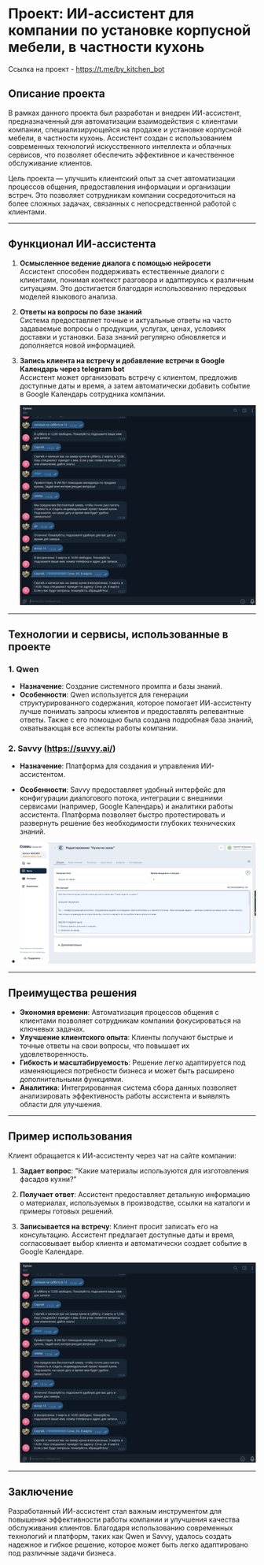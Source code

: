 # Проект: ИИ-ассистент для компании по установке корпусной мебели, в частности кухонь 
Ссылка на проект - https://t.me/by_kitchen_bot


## Описание проекта

В рамках данного проекта был разработан и внедрен ИИ-ассистент, предназначенный для автоматизации взаимодействия с клиентами компании, специализирующейся на продаже и установке корпусной мебели, в частности кухонь. Ассистент создан с использованием современных технологий искусственного интеллекта и облачных сервисов, что позволяет обеспечить эффективное и качественное обслуживание клиентов.

Цель проекта — улучшить клиентский опыт за счет автоматизации процессов общения, предоставления информации и организации встреч. Это позволяет сотрудникам компании сосредоточиться на более сложных задачах, связанных с непосредственной работой с клиентами.

---

## Функционал ИИ-ассистента

1. **Осмысленное ведение диалога с помощью нейросети**  
   Ассистент способен поддерживать естественные диалоги с клиентами, понимая контекст разговора и адаптируясь к различным ситуациям. Это достигается благодаря использованию передовых моделей языкового анализа.

2. **Ответы на вопросы по базе знаний**  
   Система предоставляет точные и актуальные ответы на часто задаваемые вопросы о продукции, услугах, ценах, условиях доставки и установки. База знаний регулярно обновляется и дополняется новой информацией.

3. **Запись клиента на встречу и добавление встречи в Google Календарь через telegram bot**  
   Ассистент может организовать встречу с клиентом, предложив доступные даты и время, а затем автоматически добавить событие в Google Календарь сотрудника компании.

   ![Скриншот1](https://github.com/SergeyTatarintcev/ai_assistent/blob/main/2025-02-26_13-52-59.png?raw=true)

---

## Технологии и сервисы, использованные в проекте

### 1. **Qwen**
   - **Назначение**: Создание системного промпта и базы знаний.
   - **Особенности**: Qwen используется для генерации структурированного содержания, которое помогает ИИ-ассистенту лучше понимать запросы клиентов и предоставлять релевантные ответы. Также с его помощью была создана подробная база знаний, охватывающая все аспекты работы компании.

### 2. **Savvy (https://suvvy.ai/)**
   - **Назначение**: Платформа для создания и управления ИИ-ассистентом.
   - **Особенности**: Savvy предоставляет удобный интерфейс для конфигурации диалогового потока, интеграции с внешними сервисами (например, Google Календарь) и аналитики работы ассистента. Платформа позволяет быстро протестировать и развернуть решение без необходимости глубоких технических знаний.

   - ![Скриншот2](https://github.com/SergeyTatarintcev/ai_assistent/blob/main/2025-02-26_13-52-11.png?raw=true)

---

## Преимущества решения

- **Экономия времени**: Автоматизация процессов общения с клиентами позволяет сотрудникам компании фокусироваться на ключевых задачах.
- **Улучшение клиентского опыта**: Клиенты получают быстрые и точные ответы на свои вопросы, что повышает их удовлетворенность.
- **Гибкость и масштабируемость**: Решение легко адаптируется под изменяющиеся потребности бизнеса и может быть расширено дополнительными функциями.
- **Аналитика**: Интегрированная система сбора данных позволяет анализировать эффективность работы ассистента и выявлять области для улучшения.

---

## Пример использования

Клиент обращается к ИИ-ассистенту через чат на сайте компании:
1. **Задает вопрос**: "Какие материалы используются для изготовления фасадов кухни?"
2. **Получает ответ**: Ассистент предоставляет детальную информацию о материалах, используемых в производстве, ссылки на каталоги и примеры готовых решений.
3. **Записывается на встречу**: Клиент просит записать его на консультацию. Ассистент предлагает доступные даты и время, согласовывает выбор клиента и автоматически создает событие в Google Календаре.

   ![Скриншот3](https://github.com/SergeyTatarintcev/ai_assistent/blob/main/2025-02-26_13-52-59.png?raw=true)

---

## Заключение

Разработанный ИИ-ассистент стал важным инструментом для повышения эффективности работы компании и улучшения качества обслуживания клиентов. Благодаря использованию современных технологий и платформ, таких как Qwen и Savvy, удалось создать надежное и гибкое решение, которое может быть легко адаптировано под различные задачи бизнеса.
